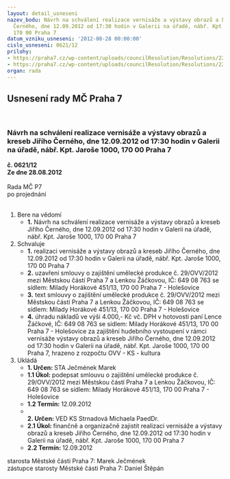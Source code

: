 ```yaml
---
layout: detail_usneseni
nazev_bodu: Návrh na schválení realizace vernisáže a výstavy obrazů a kreseb Jiřího
  Černého, dne 12.09.2012 od 17:30 hodin v Galerii na úřadě, nábř. Kpt. Jaroše 1000,
  170 00 Praha 7
datum_vzniku_usneseni: '2012-08-28 00:00:00'
cislo_usneseni: 0621/12
prilohy:
- https://praha7.cz/wp-content/uploads/councilResolution/Resolutions/22569/45-12-zapis_z_8_jednani_kk_ze_dne_06_08_2012.doc
- https://praha7.cz/wp-content/uploads/councilResolution/Resolutions/22569/45-12-s29_zackova_vernisaz_jiri_cerny_12_09_2012.doc
organ: rada
---
```

<div id="ucUsn_pList" class="usn">
	<span><h2>Usnesení rady MČ Praha 7 </h2>
<br></span><div class="standBody">
<span><h3>Návrh na schválení realizace vernisáže a výstavy obrazů a kreseb Jiřího Černého, dne 12.09.2012 od 17:30 hodin v Galerii na úřadě, nábř. Kpt. Jaroše 1000, 170 00 Praha 7</h3></span><div class="center">
		<strong>č. 0621/12</strong><br>
	</div>
<div class="center">
		<strong>Ze dne 28.08.2012</strong><br><br>
	</div>Rada MČ P7<br> po projednání<br><br><ol>
<li>Bere na vědomí<ul><li>
<strong>1.</strong> Návrh na schválení realizace vernisáže a výstavy obrazů a kreseb Jiřího Černého, dne 12.09.2012 od 17:30 hodin v Galerii na úřadě, nábř. Kpt. Jaroše 1000, 170 00 Praha 7</li></ul>
</li>
<li>Schvaluje<ul>
<li>
<strong>1.</strong> realizaci vernisáže a výstavy obrazů a kreseb Jiřího Černého, dne 12.09.2012 od 17:30 hodin v Galerii na úřadě, nábř. Kpt. Jaroše 1000, 170 00 Praha 7</li>
<li>
<strong>2.</strong> uzavření smlouvy o zajištění umělecké produkce č. 29/OVV/2012 mezi Městskou částí Praha 7 a Lenkou Žáčkovou, IČ: 649 08 763 se sídlem: Milady Horákové 451/13, 170 00 Praha 7 - Holešovice</li>
<li>
<strong>3.</strong> text smlouvy o zajištění umělecké produkce č. 29/OVV/2012 mezi Městskou částí Praha 7 a Lenkou Žáčkovou, IČ: 649 08 763 se sídlem: Milady Horákové 451/13, 170 00 Praha 7 - Holešovice</li>
<li>
<strong>4.</strong> úhradu nákladů ve výši 4.000,- Kč vč. DPH v hotovosti paní Lence Žáčkové,  IČ: 649 08 763 se sídlem: Milady Horákové 451/13, 170 00 Praha 7 - Holešovice za zajištění hudebního vystoupení v rámci vernisáže výstavy obrazů a kreseb Jiřího Černého, dne 12.09.2012 od 17:30 hodin v Galerii na úřadě, nábř. Kpt. Jaroše 1000, 170 00 Praha 7, hrazeno z rozpočtu OVV - KS - kultura</li>
</ul>
</li>
<li>Ukládá<ul>
<li>
<strong>1. Určen: </strong>STA Ječmének Marek</li>
<li>
<strong>1.1 Úkol: </strong>podepsat smlouvu o zajištění umělecké produkce č. 29/OVV/2012 mezi Městskou částí Praha 7 a Lenkou Žáčkovou, IČ: 649 08 763 se sídlem: Milady Horákové 451/13, 170 00 Praha 7 - Holešovice</li>
<li>
<strong>1.2 Termín: </strong>12.09.2012</li>
<li>
<strong><br>2. Určen: </strong>VED KS Strnadová Michaela PaedDr.</li>
<li>
<strong>2.1 Úkol: </strong>finančně a organizačně zajistit realizaci vernisáže a výstavy obrazů a kreseb Jiřího Černého, dne 12.09.2012 od 17:30 hodin v Galerii na úřadě, nábř. Kpt. Jaroše 1000, 170 00 Praha 7</li>
<li>
<strong>2.2 Termín: </strong>12.09.2012</li>
</ul>
</li>
</ol>starosta Městské části Praha 7: Marek Ječmének<br>zástupce starosty Městské části Praha 7: Daniel Štěpán 
</div>
</div>